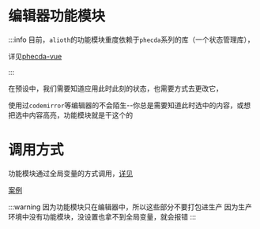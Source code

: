 # 编辑器功能模块
:::info
目前，`alioth`的功能模块重度依赖于`phecda`系列的库（一个状态管理库），

详见[phecda-vue](./phecda-vue.md)

:::


在预设中，我们需要知道应用此时此刻的状态，也需要方式去更改它，

使用过`codemirror`等编辑器的不会陌生--你总是需要知道此时选中的内容，或想把选中内容高亮，功能模块就是干这个的


# 调用方式
功能模块通过全局变量的方式调用，[详见](./phecda-vue.md#全局调用)


[案例](../example/function.md)

:::warning
因为功能模块只在编辑器中，所以这些部分不要打包进生产
因为生产环境中没有功能模块，没设置也拿不到全局变量，就会报错
:::